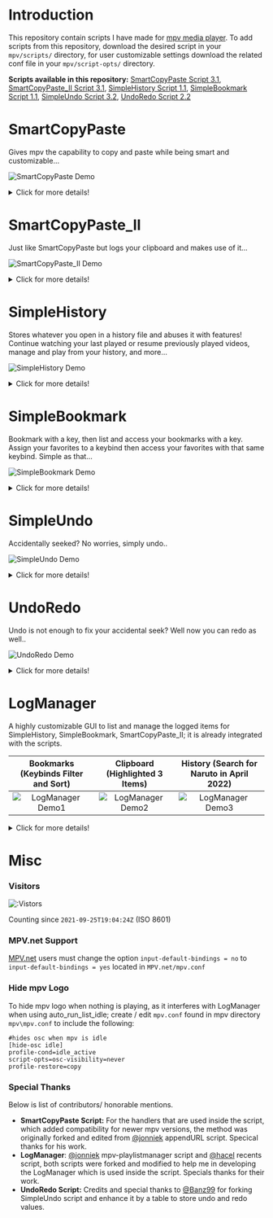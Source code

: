 # Introduction
This repository contain scripts I have made for [mpv media player](https://github.com/mpv-player/mpv/).
To add scripts from this repository, download the desired script in your `mpv/scripts/` directory, for user customizable settings download the related conf file in your `mpv/script-opts/` directory.

**Scripts available in this repository:**
 [SmartCopyPaste Script 3.1](https://github.com/Eisa01/mpv-scripts#smartcopypaste), [SmartCopyPaste_II Script 3.1](https://github.com/Eisa01/mpv-scripts#smartcopypaste_ii), [SimpleHistory Script 1.1](https://github.com/Eisa01/mpv-scripts#simplehistory), [SimpleBookmark Script 1.1](https://github.com/Eisa01/mpv-scripts#simplebookmark), [SimpleUndo Script 3.2](https://github.com/Eisa01/mpv-scripts#simpleundo), [UndoRedo Script 2.2](https://github.com/Eisa01/mpv-scripts#undoredo)

# SmartCopyPaste
Gives mpv the capability to copy and paste while being smart and customizable... 

![SmartCopyPaste Demo](https://raw.githubusercontent.com/Eisa01/mpv-scripts/master/.misc/smartcopypaste_demo1.webp)
<details>
<Summary>Click for more details!</Summary>

### Default Keybinds
The following are the default keybinds, they can be changed in the conf file of the script or using script-opts by referring to the name.
| Keybind                        | Name                             | Description                                                       |
|--------------------------------|----------------------------------|-------------------------------------------------------------------|
| `ctrl+c` / `ctrl+C` / `meta+c` / `meta+C`                   | copy                   | copies file path / URI with resume time using the configured smart behavior.     |
| `ctrl+v` / `ctrl+V` / `meta+v` / `meta+V`                     | paste                | pastes and run into mpv from the clipboard using the configured smart behavior.        |
| `ctrl+alt+c` / `ctrl+alt+C` / `meta+alt+c` / `meta+alt+C`                        | copy-specific           | copies the file path without the reached time or based on the configured specific copy behavior.  |
| `ctrl+alt+v` / `ctrl+alt+V` / `meta+alt+v` / `meta+alt+V`                            | paste-specific                        | pastes and appends the video file into playlist or based on the configured specific paste behavior.                                                                             |
### Main Features
- **Copy and Paste:** Adds copy and paste to mpv for any file, like (urls, torrents, images, subtitles, audio files, video paths)
- **Multi-Paste:** Capability to paste a list of supported items seperated by new line to generate a playlist and conduct different actions depending on the files pasted.
- **youtube-dl Extension Support:** Immediately paste links without finding exact video address for youtube and any other youtube-dl extension supported sites.
- **Peerflix / WebTorrent Extension Support:** Immediately paste torrent links or magnet links when proper extensions are installed.
- **Customization:** Tons of user customizable settings that can even change the behavior and priority of copy and paste actions.
- **OSD** (On Screen Display): Displays any SmartCopyPaste action within mpv.
- **More:** This is not all! Explore the conf file to learn more about the possibilities you are missing out...
### Compatibility
- Windows OS (default powershell, customizable / can be changed in the settings inside the script).
- MAC OS (default pbcopy and pbpaste, customizable / can be changed in the settings inside the script).
- Linux OS (default xclip, customizable / can be changed in the settings inside the script).
</details>

# SmartCopyPaste_II
Just like SmartCopyPaste but logs your clipboard and makes use of it...

![SmartCopyPaste_II Demo](https://raw.githubusercontent.com/Eisa01/mpv-scripts/master/.misc/smartcopypaste_ii_demo1.webp)
<details>
<Summary>Click for more details!</Summary>

### Default Keybinds
The following are the default keybinds, they can be changed in the conf file of the script or using script-opts by referring to the name.
| Keybind                        | Name                             | Description                                                       |
|--------------------------------|----------------------------------|-------------------------------------------------------------------|
| `ctrl+c` / `ctrl+C` / `meta+c` / `meta+C`                   | copy                   | copies file path / URI with resume time using the configured smart behavior.     |
| `ctrl+v` / `ctrl+V` / `meta+v` / `meta+V`                     | paste                | pastes and run into mpv from the clipboard using the configured smart behavior.        |
| `ctrl+alt+c` / `ctrl+alt+C` / `meta+alt+c` / `meta+alt+C`                        | copy-specific           | copies the file path without the reached time or based on the configured specific copy behavior.  |
| `ctrl+alt+v` / `ctrl+alt+V` / `meta+alt+v` / `meta+alt+V`                            | paste-specific                        | pastes and appends the video file into playlist or based on the configured specific paste behavior.                                                                             |
| `c` / `C`                            | open-list                               | opens Clipboard list [(LogManager)](https://github.com/Eisa01/mpv-scripts#logmanager)                                               |
### Main Features
- **Copy and Paste:** Adds copy and paste to mpv for any file, like (urls, torrents, images, subtitles, audio files, video paths)
- **Multi-Paste:** Capability to paste a list of supported items seperated by new line to generate a playlist and conduct different actions depending on the files pasted.
- **youtube-dl Extension Support:** Immediately paste links without finding exact video address for youtube and any other youtube-dl extension supported sites.
- **Peerflix / WebTorrent Extension Support:** Immediately paste torrent links or magnet links when proper extensions are installed.
- **Saves Clipboard to a Log File:** The copies from mpv, and the pastes into mpv will be kept in a log file; log file location is mpv config directory, default for Windows OS: `%APPDATA%\mpv\mpvClipboard.log`, for Linux OS and MAC OS: `~\.config\mpv\mpvClipboard.log`.
- **[LogManager:](https://github.com/Eisa01/mpv-scripts#logmanager)** Reads the log file directly in mpv, giving access to navigate, play files, add to playlist, delete, search, and filter the content.
- **Customization:** Tons of user customizable settings that can even change the behavior and priority of copy and paste actions, as well as everything about LogManager.
- **OSD:** Displays any SmartCopyPaste_II action within mpv.
- **More:** This is not all! Explore the conf file to learn more about the possibilities you are missing out...
### Compatibility
- Windows OS (default powershell, customizable / can be changed in the settings inside the script).
- MAC OS (default pbcopy and pbpaste, customizable / can be changed in the settings inside the script).
- Linux OS (default xclip, customizable / can be changed in the settings inside the script).
</details>

# SimpleHistory
Stores whatever you open in a history file and abuses it with features! Continue watching your last played or resume previously played videos, manage and play from your history, and more...

![SimpleHistory Demo](https://raw.githubusercontent.com/Eisa01/mpv-scripts/master/.misc/simplehistory_demo1.webp)
<details>
<Summary>Click for more details!</Summary>

### Default Keybinds
The following are the default keybinds, they can be changed in the conf file of the script or using script-opts by referring to the name.
| Keybind                        | Name                             | Description                                                       |
|--------------------------------|----------------------------------|-------------------------------------------------------------------|
| `ctrl+r` / `ctrl+R`                   | history-resume                   | **File Loaded:** Resumes in any previously closed video. / **Idle:** Loads and resumes the last played videos.      |
| `alt+r` / `alt+R`                     | history-load-last                | **File Loaded:** Adds last closed video into playlist. / **Idle**: Loads last closed video without resuming.        |
| `ctrl+H`                         | history-incognito-mode           | Triggeres a customizable incognito mode that stops saving history. To resume saving history press `ctrl+H` again |
| `h` / `H`                            | open-list                        | opens History list [(LogManager)](https://github.com/Eisa01/mpv-scripts#logmanager)                                                                             |
| `r` / `R`                            | *NA*                               | opens History list - filtered with recent items [(LogManager)](https://github.com/Eisa01/mpv-scripts#logmanager)                                                |
### Main Features
- **Last Played:** Immediately jumps to your last played video so you continue watching
- **Video Resume:** It saves the position of all videos you are watching so you can easily resume
- **Saves History to a Log File:** The files and position of files played will be kept in a log file; log file location is mpv config directory, default for Windows OS: `%APPDATA%\mpv\mpvHistory.log`, for Linux OS and MAC OS: `~\.config\mpv\mpvHistory.log`.
- **Incognito Mode:** A highly customizable incognito mode that can also be set to auto_run with mpv. It stops history logging when triggered until it is disabled by triggering it again.
- **Blacklist/Whitelist:** A very smart blacklist option that can understand inputted text to blacklist certain websites, urls, files, file paths, and protocols from saving into history. It can also be inverted into a whitelist so only defined files / urls / websites are saved into history.
- **[LogManager:](https://github.com/Eisa01/mpv-scripts#logmanager)** Reads the log file directly in mpv, giving access to navigate, play files, add to playlist, delete, search, and filter the content. (I personally like the distinct filter). It lists the last episode played of each different show.
- **Customization:** Tons of user customizable settings, you can change almost everything. Hate the resume notification? Then just disable it. Hate recents list automatically loading? Then just disable it, and so on so forth...
- **OSD:** Displays any SimpleHistory action within mpv.
- **More:** This is not all! Explore the conf file to learn more about the possibilities you are missing out...
### Compatibility
- Works on all of mpv supported platforms.
</details>

# SimpleBookmark
Bookmark with a key, then list and access your bookmarks with a key. Assign your favorites to a keybind then access your favorites with that same keybind. Simple as that...

![SimpleBookmark Demo](https://raw.githubusercontent.com/Eisa01/mpv-scripts/master/.misc/simplebookmark_demo1.webp)
<details>
<Summary>Click for more details!</Summary>

### Default Keybinds
The following are the default keybinds, they can be changed in the conf file of the script or using script-opts by referring to the name.
| Keybind                        | Name                             | Description                                                       |
|--------------------------------|----------------------------------|-------------------------------------------------------------------|
| `ctrl+b` / `ctrl+B`                | bookmark-save                  | bookmarks file along with time reached.                                      |
| `alt+b` / `alt+B`                | bookmark-fileonly                  | bookmarks file only without the reached time.                                    |
| `b` / `B`       | open-list          | opens Bookmark list [(LogManager)](https://github.com/Eisa01/mpv-scripts#logmanager) |
| `k` / `K`       | *NA*          | opens Bookmark list - filtered with entries assigned to keybinds [(LogManager)](https://github.com/Eisa01/mpv-scripts#logmanager) |
| `alt+1`-`alt+9`                | *NA*                  | **List is open:** assigns entry to a keybind. / **List is closed:** loads the assigned entry.                                    |
| `alt+shift+1`-`alt+shift+9`                | *NA*                  | override a corresponding assigned keybind entry based on the pressed number.                                   |
| `alt+-`       | keybind-slot-remove          | when list is open it removes the assigned keybind from the bookmarked entry based on cursor position. |
| `alt+shift+-`       | keybind-slot-remove-highlight          | when list is open it removes all the highlighted assigned keybinds from the bookmarked entries. |
### Main Features
- **Bookmark:** Adds bookmark functionality to mpv, simply press the bookmark keybind and you are done.
- **Assign Bookmark to Keybind:** Press the keybind slot when displaying bookmarks will assign the bookmark to a keybind, making it easy to jump to the bookmark at anytime when pressing the same keybind.
- **[LogManager:](https://github.com/Eisa01/mpv-scripts#logmanager)** Reads the log file directly in mpv, giving access to navigate, play files, add to playlist, delete, search, and filter the content.
- **Saves Bookmark to a Log File:** The bookmarks will be kept in a log file; log file location is mpv config directory, default for Windows OS: `%APPDATA%\mpv\mpvBookmark.log`, for Linux OS and MAC OS: `~\.config\mpv\mpvBookmark.log`.
- **Customization:** Tons of user customizable settings that can even change the behavior of bookmarking, assigning video to a keybind, and the LogManager itself.
- **OSD:** Displays any SimpleBookmark action within mpv.
- **More:** This is not all! Seriously I am too lazy to write down all the features neatly ;) Explore the conf file to learn more about the possibilities you are missing out...
### Compatibility
- Works on all of mpv supported platforms.
</details>

# SimpleUndo
Accidentally seeked? No worries, simply undo..

![SimpleUndo Demo](https://raw.githubusercontent.com/Eisa01/mpv-scripts/master/.misc/simpleundo_demo1.webp)
<details>
<Summary>Click for more details!</Summary>

### Default Keybinds
The following are the default keybinds, they can be changed in the script or using script-opts by referring to the name.
| Keybind                        | Name                             | Description                                                       |
|--------------------------------|----------------------------------|-------------------------------------------------------------------|
| `ctrl+z` / `ctrl+Z`                 | undo / undoCaps                  | undo accidental seek by returning to previous time and vise-versa.|
### Main Features
- **Simple Undo:** Undo accidental time jumps in videos by pressing undo keybind and press again to return to previous position.
- **OSD:** Displays any SimpleUndo action within mpv.
### Compatibility
- Works on all of mpv supported platforms.
</details>

# UndoRedo
Undo is not enough to fix your accidental seek? Well now you can redo as well..

![UndoRedo Demo](https://raw.githubusercontent.com/Eisa01/mpv-scripts/master/.misc/undoredo_demo1.webp)
<details>
<Summary>Click for more details!</Summary>

### Default Keybinds
The following are the default keybinds, they can be changed in the script or using script-opts by referring to the name.
| Keybind                        | Name                             | Description                                                       |
|--------------------------------|----------------------------------|-------------------------------------------------------------------|
| `ctrl+z` / `ctrl+Z`                | undo / undoCaps                  | undo by returning to previous time.                                      |
| `ctrl+y` / `ctrl+Y`                | redo / redoCaps                  | redo by restoring the undo time.                                    |
| `ctrl+alt+z` / `ctrl+alt+Z`       | undoLoop / undoLoopCaps          | undo accidental seek by returning to previous time and vise-versa. |
### Main Features
- **Undo and Redo:** Undo any accident time jumps in the video by pressing the undo keybind and redo the jumps by pressing the redo keybind.
- **Simple Undo:** Undo accidental time jumps in videos by pressing Simple Undo keybind and press again to return to previous position.
- **OSD:** Displays any UndoRedo action within mpv.
### Compatibility
- Works on all of mpv supported platforms.
</details>

# LogManager
A highly customizable GUI to list and manage the logged items for SimpleHistory, SimpleBookmark, SmartCopyPaste_II; it is already integrated with the scripts.

Bookmarks (Keybinds Filter and Sort) | Clipboard (Highlighted 3 Items)| History (Search for Naruto in April 2022)
:----------------------------:|:----------------------------:|:----------------------------:
![LogManager Demo1](https://github.com/Eisa01/mpv-scripts/raw/master/.misc/logManager_demo1.png)|![LogManager Demo2](https://github.com/Eisa01/mpv-scripts/raw/master/.misc/logManager_demo2.png)|![LogManager Demo3](https://github.com/Eisa01/mpv-scripts/raw/master/.misc/logManager_demo3.png)
<details>
<Summary>Click for more details!</Summary>

### Default Keybinds
The following are the default keybinds, they can be changed in the conf file of the scripts or using script-opts by referring to the name.
| Keybind                        | Name                             | Description                                                       |
|--------------------------------|----------------------------------|-------------------------------------------------------------------|
| `UP` / `WHEEL_UP`                  | move-up                          | navigates up on the log list                                      |
| `DOWN` / `WHEEL_DOWN`              | move-down                        | navigates down on the log list                                    |
| `PGUP`                           | page-up                          | navigates to the first item of current shown page on the log list |
| `PGDWN`                          | page-down                        | navigates to the last item of current shown page on the log list  |
| `HOME`                           | move-first                       | navigates to the first item on the log list                       |
| `END`                            | move-last                        | navigates to the last item on the log list                        |
| `SHIFT`                          | *NA*                               | highlights the items on the list to manage and take action on multiple items. Keep holding `SHIFT`, then press any navigation keybind, e.g.: `SHIFT+UP`/`SHIFT+PGDWN` to highlight the items navigated towards    |
| `ctrl+a` / `ctrl+A`                | list-highlight-all               | highlights all the displayed items on the log list                |
| `ctrl+d` / `ctrl+D`                | list-unhighlight-all             | cancels the highlight of all highlighted items shown on the log list   |
| `RIGHT` / `MBTN_FORWARD`           | list-filter-next                 | jumps to the next available filter based on configured filters          |
| `LEFT` / `MBTN_BACK`               | list-filter-previous             | jumps to the previous available filter based on configured filters      |
| `alt+s` / `alt+S`                  | list-cycle-sort                  | cycles through the different available sorts on the log list      |
| `ENTER` / `MBTN_MID`               | list-select                      | loads an entry based on cursor position                                    |
| `ctrl+ENTER`                     | list-add-playlist                | add entry to playlist based on cursor position                             |
| `SHIFT+ENTER`                    | list-add-playlist-highlight      | adds all highlighted entries to playlist                                   |
| `0`-`9`                            | *NA*                               | quick-select an entry from 0th to 9th position                                   |
| `DEL`                            | list-delete                      | deletes an entry from the log file based on cursor position                |
| `SHIFT+DEL`                      | list-delete-highlight            | deletes all highlighted entries from the log file                          |
| `ctrl+f` / `ctrl+F`                | list-search-activate             | triggers search to quickly find an item on the log list                    |
| `ALT+ENTER`                      | search_string_not_typing         | forcefully exit typing mode of search while keeping search open            |
| *Depends on the script*            | ignore                           | Keybinds that will be ignored when the log list is open (mainly to avoid opening another log list from a different script while current one is active)   |
| `ESC` / `MBTN_RIGHT`               | *NA*                               | close the log list (closes search first if it is open)                                                                                                   |
### Main Features
- **Log Manage:** List the log entries and manage them using mpv
- **Log Search:** Search for any specific entries in the list using a simplified search engine
- **Log Filter:** Apply a filter to the list depending on various built-in filters or build your own keywords filter
- **Log Multi-Select:** Multi-select the items to load / manage multiple entries easily
- **Customization:** LogManager is highly customizable in terms of anything that has to do with it, such as, keybinds, GUI with tons of built-in variables, the list of entries, and more.
- **OSD:** Displays any LogManager action within mpv.
### Compatibility
- Intergrated with SmartCopyPaste-II, SimpleHistory, SimpleBookmark
</details>

# Misc
### Visitors
![:Vistors](https://count.getloli.com/get/@236d2c6a-efc0-447d-9008-8ecc754f8606?theme=gelbooru)

Counting since `2021-09-25T19:04:24Z` (ISO 8601)
### MPV.net Support
[MPV.net](https://github.com/stax76/mpv.net) users must change the option `input-default-bindings = no` to `input-default-bindings = yes` located in `MPV.net/mpv.conf` 
### Hide mpv Logo
To hide mpv logo when nothing is playing, as it interferes with LogManager when using auto_run_list_idle; create / edit  `mpv.conf` found in mpv directory `mpv\mpv.conf` to include the following:
```
#hides osc when mpv is idle
[hide-osc idle]
profile-cond=idle_active
script-opts=osc-visibility=never
profile-restore=copy
```
### Special Thanks
Below is list of contributors/ honorable mentions.
- **SmartCopyPaste Script:** For the handlers that are used inside the script, which added compatibility for newer mpv versions, the method was originally forked and edited from [@jonniek](https://github.com/jonniek) appendURL script. Specical thanks for his work.
- **LogManager**: [@jonniek](https://github.com/jonniek) mpv-playlistmanager script and [@hacel](https://github.com/hacel) recents script, both scripts were forked and modified to help me in developing the LogManager which is used inside the script. Specials thanks for their work.
- **UndoRedo Script:** Credits and special thanks to [@Banz99](https://github.com/Banz99) for forking SimpleUndo script and enhance it by a table to store undo and redo values.
